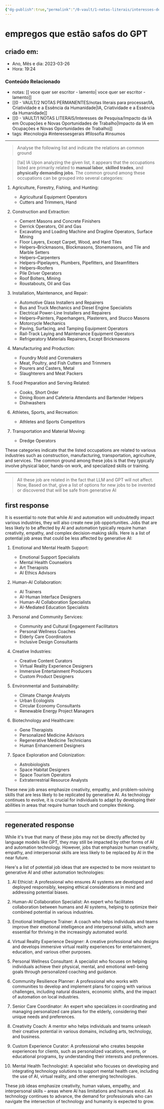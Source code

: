 ```yaml
---
{"dg-publish":true,"permalink":"/0-vault/1-notas-literais/interesses-de-pesquisa/safe-jobs-from-the-ai-apocalypse/","tags":["tecnologia","interessesgerais","filosofia","insumos"],"dgHomeLink":true,"dgShowLocalGraph":true,"dgShowFileTree":true,"dgEnableSearch":true,"noteIcon":""}
---
```


# empregos que estão safos do GPT

## criado em: 
-  Ano, Mês e dia: 2023-03-26
- Hora: 19:24

### Conteúdo Relacionado
- notas: [[ voce quer ser escritor - lamento\| voce quer ser escritor - lamento]]
- [[0 - VAULT/2 NOTAS PERMANENTES/notas literais para processar/IA, Criatividade e a Essência da Humanidade\|IA, Criatividade e a Essência da Humanidade]]
- [[0 - VAULT/1 NOTAS LITERAIS/Interesses de Pesquisa/Impacto da IA em Ocupações e Novas Oportunidades de Trabalho\|Impacto da IA em Ocupações e Novas Oportunidades de Trabalho]]
- tags: #tecnologia #interessesgerais #filosofia #insumos
---

>Analyse the following list and indicate the relations an common ground 


> [!ai] IA
> Upon analyzing the given list, it appears that the occupations listed are primarily related to **manual labor**, **skilled trades**, and **physically demanding jobs**. The common ground among these occupations can be grouped into several categories:

1.  Agriculture, Forestry, Fishing, and Hunting:
    
    -   Agricultural Equipment Operators
    -   Cutters and Trimmers, Hand
2.  Construction and Extraction:
    
    -   Cement Masons and Concrete Finishers
    -   Derrick Operators, Oil and Gas
    -   Excavating and Loading Machine and Dragline Operators, Surface Mining
    -   Floor Layers, Except Carpet, Wood, and Hard Tiles
    -   Helpers–Brickmasons, Blockmasons, Stonemasons, and Tile and Marble Setters
    -   Helpers–Carpenters
    -   Helpers–Pipelayers, Plumbers, Pipefitters, and Steamfitters
    -   Helpers–Roofers
    -   Pile Driver Operators
    -   Roof Bolters, Mining
    -   Roustabouts, Oil and Gas
3.  Installation, Maintenance, and Repair:
    
    -   Automotive Glass Installers and Repairers
    -   Bus and Truck Mechanics and Diesel Engine Specialists
    -   Electrical Power-Line Installers and Repairers
    -   Helpers–Painters, Paperhangers, Plasterers, and Stucco Masons
    -   Motorcycle Mechanics
    -   Paving, Surfacing, and Tamping Equipment Operators
    -   Rail-Track Laying and Maintenance Equipment Operators
    -   Refrigeratory Materials Repairers, Except Brickmasons
4.  Manufacturing and Production:
    
    -   Foundry Mold and Coremakers
    -   Meat, Poultry, and Fish Cutters and Trimmers
    -   Pourers and Casters, Metal
    -   Slaughterers and Meat Packers
5.  Food Preparation and Serving Related:
    
    -   Cooks, Short Order
    -   Dining Room and Cafeteria Attendants and Bartender Helpers
    -   Dishwashers
6.  Athletes, Sports, and Recreation:
    
    -   Athletes and Sports Competitors
7.  Transportation and Material Moving:
    
    -   Dredge Operators

These categories indicate that the listed occupations are related to various industries such as construction, manufacturing, transportation, agriculture, and services. The common ground among these jobs is that they typically involve physical labor, hands-on work, and specialized skills or training.

---

>All these job are related in the fact that LLM and GPT will not affect. Now, Based on that, give a list of options for new jobs to be invented or discovered that will be safe from generative AI

## first response

It is essential to note that while AI and automation will undoubtedly impact various industries, they will also create new job opportunities. Jobs that are less likely to be affected by AI and automation typically require human creativity, empathy, and complex decision-making skills. Here is a list of potential job areas that could be less affected by generative AI:

1.  Emotional and Mental Health Support:
    
    -   Emotional Support Specialists
    -   Mental Health Counselors
    -   Art Therapists
    -   AI Ethics Advisors
2.  Human-AI Collaboration:
    
    -   AI Trainers
    -   AI-Human Interface Designers
    -   Human-AI Collaboration Specialists
    -   AI-Mediated Education Specialists
3.  Personal and Community Services:
    
    -   Community and Cultural Engagement Facilitators
    -   Personal Wellness Coaches
    -   Elderly Care Coordinators
    -   Inclusive Design Consultants
4.  Creative Industries:
    
    -   Creative Content Curators
    -   Virtual Reality Experience Designers
    -   Immersive Entertainment Producers
    -   Custom Product Designers
5.  Environmental and Sustainability:
    
    -   Climate Change Analysts
    -   Urban Ecologists
    -   Circular Economy Consultants
    -   Renewable Energy Project Managers
6.  Biotechnology and Healthcare:
    
    -   Gene Therapists
    -   Personalized Medicine Advisors
    -   Regenerative Medicine Technicians
    -   Human Enhancement Designers
7.  Space Exploration and Colonization:
    
    -   Astrobiologists
    -   Space Habitat Designers
    -   Space Tourism Operators
    -   Extraterrestrial Resource Analysts

These new job areas emphasize creativity, empathy, and problem-solving skills that are less likely to be replicated by generative AI. As technology continues to evolve, it is crucial for individuals to adapt by developing their abilities in areas that require human touch and complex thinking.

---

## regenerated response

While it's true that many of these jobs may not be directly affected by language models like GPT, they may still be impacted by other forms of AI and automation technology. However, jobs that emphasize human creativity, empathy, and interpersonal skills are less likely to be replaced by AI in the near future.

Here's a list of potential job ideas that are expected to be more resistant to generative AI and other automation technologies:

1.  AI Ethicist: A professional who ensures AI systems are developed and deployed responsibly, keeping ethical considerations in mind and addressing potential biases.
    
2.  Human-AI Collaboration Specialist: An expert who facilitates collaboration between humans and AI systems, helping to optimize their combined potential in various industries.
    
3.  Emotional Intelligence Trainer: A coach who helps individuals and teams improve their emotional intelligence and interpersonal skills, which are essential for thriving in the increasingly automated world.
    
4.  Virtual Reality Experience Designer: A creative professional who designs and develops immersive virtual reality experiences for entertainment, education, and various other purposes.
    
5.  Personal Wellness Consultant: A specialist who focuses on helping individuals achieve their physical, mental, and emotional well-being goals through personalized coaching and guidance.
    
6.  Community Resilience Planner: A professional who works with communities to develop and implement plans for coping with various challenges, including natural disasters, economic shifts, and the impact of automation on local industries.
    
7.  Senior Care Coordinator: An expert who specializes in coordinating and managing personalized care plans for the elderly, considering their unique needs and preferences.
    
8.  Creativity Coach: A mentor who helps individuals and teams unleash their creative potential in various domains, including arts, technology, and business.
    
9.  Custom Experience Curator: A professional who creates bespoke experiences for clients, such as personalized vacations, events, or educational programs, by understanding their interests and preferences.
    
10.  Mental Health Technologist: A specialist who focuses on developing and integrating technology solutions to support mental health care, including the use of AI, virtual reality, and other emerging technologies.
    

These job ideas emphasize creativity, human values, empathy, and interpersonal skills – areas where AI has limitations and humans excel. As technology continues to advance, the demand for professionals who can navigate the intersection of technology and humanity is expected to grow.